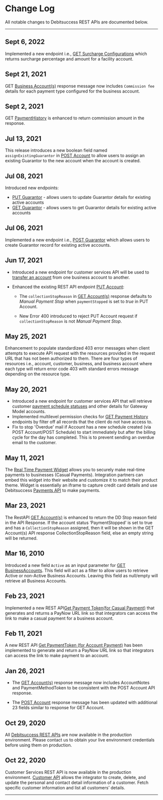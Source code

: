# Change Log

All notable changes to Debitsuccess REST APIs are documented below.

*****
## Sept 6, 2022
Implemented a new endpoint i.e., [GET Surcharge Configurations](https://debitsuccess.stoplight.io/docs/debitsuccess-api/a35250ea5005c-get-surcharge-configurations) which returns surcharge percentage and amount for a facility account.

## Sept 21, 2021
GET [Business Account(s)](https://debitsuccess.stoplight.io/docs/debitsuccess-api/b3A6MTc2MTM4ODE-list-business-accounts) response message now includes `Commission fee` details for each payment type configured for the business account.

## Sept 2, 2021
GET [PaymentHistory](https://debitsuccess.stoplight.io/docs/debitsuccess-api/b3A6MTc2MTM5MTk-get-payment-history) is enhanced to return commission amount in the response. 

## Jul 13, 2021
This release introduces a new boolean field named `assignExistingGuarantor` in [POST Account](https://debitsuccess.stoplight.io/docs/debitsuccess-api/b3A6MTc2MTM4ODM-create-account) to allow users to assign an existing Guarantor to the new account when the account is created.

## Jul 08, 2021
Introduced new endpoints:
* [PUT Guarantor](https://debitsuccess.stoplight.io/docs/debitsuccess-api/b3A6MTc2MTM5MzA-update-guarantor) - allows users to update Guarantor details for existing active accounts
* [GET Guarantor](https://debitsuccess.stoplight.io/docs/debitsuccess-api/b3A6MTc2MTM5MzE-get-guarantor) - allows users to get Guarantor details for existing active accounts

## Jul 06, 2021
Implemented a new endpoint i.e., [POST Guarantor](https://debitsuccess.stoplight.io/docs/debitsuccess-api/b3A6MTc2MTM5Mjk-create-guarantor) which allows users to create Guarantor record for existing active accounts.

## Jun 17, 2021
* Introduced a new endpoint for customer services API will be used to [transfer an account](https://debitsuccess.stoplight.io/docs/debitsuccess-api/b3A6MTc2MTM5Mjg-transfer-account) from one business account to another.

* Enhanced the existing REST API endpoint [PUT Account](https://debitsuccess.stoplight.io/docs/debitsuccess-api/b3A6MTc2MTM4ODY-update-account):

  * The `collectionStopReason` in [GET Account(s)](https://debitsuccess.stoplight.io/docs/debitsuccess-api/b3A6MTc2MTM4ODQ-list-accounts) response defaults to *Manual Payment Stop* when `paymentStopped` is set to *true* in PUT Account.

  * New Error 400 introduced to reject PUT Account request if `collectionStopReason` is not *Manual Payment Stop*.


## May 25, 2021
Enhancement to populate standardized 403 error messages when client attempts to execute API request with the resources provided in the request URL that has not been authorized to them. There are four types of resources i.e., account, customer, business, and business account where each type will return error code 403 with standard errors message depending on the resource type.

## May 20, 2021 

* Introduced a new endpoint for customer services API that will retrieve customer [payment schedule statuses](https://debitsuccess.stoplight.io/docs/debitsuccess-api/b3A6MTc2MTM5Mjc-get-payment-status) and other details for Gateway Model accounts.
* Implemented multilevel permission checks for [GET Payment History](https://debitsuccess.stoplight.io/docs/debitsuccess-api/b3A6MTc2MTM5MTk-get-payment-history) endpoints by filter off all records that the client do not have access to.
* Fix to stop 'Overdue' mail if Account has a new schedule created (via POST Account/POST Schedule) to start immediately but after the billing cycle for the day has completed. This is to prevent sending an overdue email to the customer.

## May 11, 2021

The [Real Time Payment Widget](https://debitsuccess.stoplight.io/docs/debitsuccess-api/docs/Widgets/Real-time-payment-widget.md) allows you to securely make real-time payments to businesses (Casual Payments). Integration partners can embed this widget into their website and customize it to match their product theme. Widget is essentially an iframe to capture credit card details and use Debitsuccess [Payments API](https://debitsuccess.stoplight.io/docs/debitsuccess-api/PaymentsAPI.v1.json) to make payments. 

##  Mar 23, 2021
The RestAPI [GET Account(s)](https://debitsuccess.stoplight.io/docs/debitsuccess-api/b3A6MTc2MTM4ODQ-list-accounts) is enhanced to return the DD Stop reason field in the API Response. If the account status ‘PaymentStopped’ is set to true and has a `CollectionStopReason` assigned, then it will be shown in the GET Account(s) API response CollectionStopReason field, else an empty string will be returned.

## Mar 16, 2010

Introduced a new field `Active` as an input parameter for [GET BusinessAccounts](https://debitsuccess.stoplight.io/docs/debitsuccess-api/b3A6MTc2MTM4ODE-list-business-accounts). This field will act as a filter to allow users to retrieve Active or non-Active Business Accounts. Leaving this field as null/empty will retrieve all Business Accounts.

## Feb 23, 2021
Implemented a new REST API[Get Payment Token(for Casual Payment)](https://debitsuccess.stoplight.io/docs/debitsuccess-api/b3A6MTc2MTM5MjY-generate-payment-token-for-casual-payment) that generates and returns a PayNow URL link so that integrators can access the link to make a casual payment for a business account.


## Feb 11, 2021
A new REST API [Get PaymentToken (for Account Payment)](https://debitsuccess.stoplight.io/docs/debitsuccess-api/b3A6MTc2MTM5MjU-generate-payment-token-for-account-payment) has been implemented to generate and return a PayNow URL link so that integrators can access the link to make payment to an account.


## Jan 26, 2021

* The [GET Account(s)](https://debitsuccess.stoplight.io/docs/debitsuccess-api/b3A6MTc2MTM4ODQ-list-accounts) response message now includes AccountNotes and PaymentMethodToken to be consistent with the POST Account API response.


* The [POST Account](https://debitsuccess.stoplight.io/docs/debitsuccess-api/b3A6MTc2MTM4ODM-create-account) response message has been updated with additional 23 fields similar to response for GET Account.



## Oct 29, 2020

All [Debitsuccess REST APIs](../Introduction/1-REST-APIs.md) are now available in the production environment. Please contact us to obtain your live environment credentials before using them on production. 

## Oct 22, 2020

Customer Services REST API is now available in the production environment. [Customer API](https://debitsuccess.stoplight.io/docs/debitsuccess-api/YXBpOjE3NjEzNzQ4-customer-services-api) allows the integrator to create, delete, and update the personal and contact detail information of a customer. Fetch specific customer information and list all customers’ details. 

******



